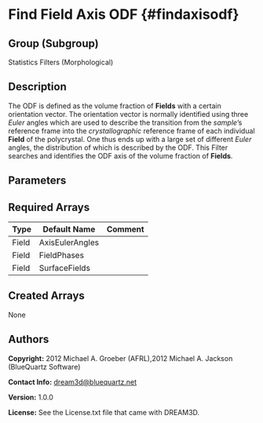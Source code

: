 Find Field Axis ODF {#findaxisodf}
======


## Group (Subgroup) ##

Statistics Filters (Morphological)



## Description ##
The ODF is defined as the volume fraction of **Fields** with a certain orientation vector.
The orientation vector is normally identified using three _Euler_ angles which are used to describe the transition from the _sample_’s reference frame into the _crystallographic_ reference frame of each individual **Field** of the polycrystal. One thus ends up with a large set of different _Euler_ angles, the distribution of which is described by the ODF.
This Filter searches and identifies the ODF axis of the volume fraction of **Fields**.


## Parameters ##

## Required Arrays ##

| Type | Default Name | Comment |
|------|--------------|---------|
| Field | AxisEulerAngles |  |
| Field | FieldPhases |  |
| Field | SurfaceFields |  |

## Created Arrays ##
None

## Authors ##


**Copyright:** 2012 Michael A. Groeber (AFRL),2012 Michael A. Jackson (BlueQuartz Software)

**Contact Info:** dream3d@bluequartz.net

**Version:** 1.0.0

**License:**  See the License.txt file that came with DREAM3D.



